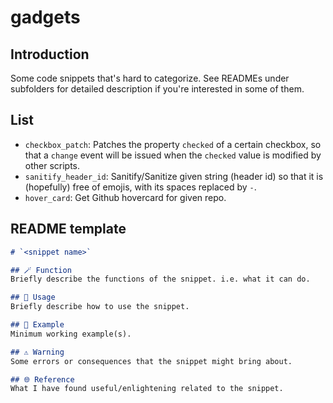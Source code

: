 # gadgets
## Introduction
Some code snippets that's hard to categorize. See READMEs under subfolders for detailed description if you're interested in some of them.

## List
- `checkbox_patch`: Patches the property `checked` of a certain checkbox, so that a `change` event will be issued when the `checked` value is modified by other scripts.
- `sanitify_header_id`: Sanitify/Sanitize given string (header id) so that it is (hopefully) free of emojis, with its spaces replaced by `-`.
- `hover_card`: Get Github hovercard for given repo.

## README template
```markdown
# `<snippet name>`

## 🪄 Function
Briefly describe the functions of the snippet. i.e. what it can do.

## 📖 Usage
Briefly describe how to use the snippet.

## 🍻 Example
Minimum working example(s).

## ⚠️ Warning
Some errors or consequences that the snippet might bring about.

## 🌐 Reference
What I have found useful/enlightening related to the snippet.

```